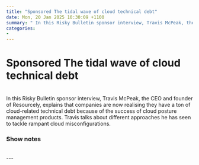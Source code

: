 ```yaml
---
title: "Sponsored The tidal wave of cloud technical debt"
date: Mon, 20 Jan 2025 10:30:09 +1100
summary: " In this Risky Bulletin sponsor interview, Travis McPeak, the CEO and founder of Resourcely, explains that companies are now realising they have"
categories: 
- 
---
```

# Sponsored The tidal wave of cloud technical debt


<br/>
In this Risky Bulletin sponsor interview, Travis McPeak, the CEO and founder of Resourcely, explains that companies are now realising they have a ton of cloud-related technical debt because of the success of cloud posture management products. Travis talks about different approaches he has seen to tackle rampant cloud misconfigurations.

### Show notes

<br/>
---
